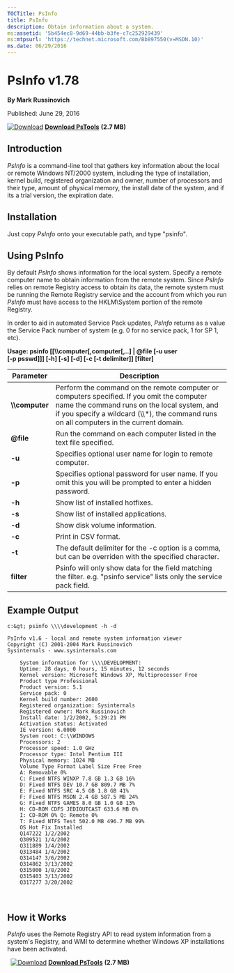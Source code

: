 ```yaml
--- 
TOCTitle: PsInfo
title: PsInfo
description: Obtain information about a system.
ms:assetid: '5b454ec8-9d69-44bb-b3fe-c7c252929439'
ms:mtpsurl: 'https://technet.microsoft.com/Bb897550(v=MSDN.10)'
ms.date: 06/29/2016
---
```


PsInfo v1.78
============

**By Mark Russinovich**

Published: June 29, 2016

[![Download](/media/landing/sysinternals/download_sm.png)](https://download.sysinternals.com/files/PSTools.zip) [**Download PsTools**](https://download.sysinternals.com/files/PSTools.zip) **(2.7 MB)**


## Introduction

*PsInfo* is a command-line tool that gathers key information about the
local or remote Windows NT/2000 system, including the type of
installation, kernel build, registered organization and owner, number of
processors and their type, amount of physical memory, the install date
of the system, and if its a trial version, the expiration date.  

## Installation

Just copy *PsInfo* onto your executable path, and type "psinfo".  

## Using PsInfo

By default *PsInfo* shows information for the local system. Specify a
remote computer name to obtain information from the remote system. Since
*PsInfo* relies on remote Registry access to obtain its data, the remote
system must be running the Remote Registry service and the account from
which you run *PsInfo* must have access to the HKLM\\System portion of
the remote Registry.

In order to aid in automated Service Pack updates, *PsInfo* returns as a
value the Service Pack number of system (e.g. 0 for no service pack, 1
for SP 1, etc).

**Usage: psinfo \[\[\\\\computer\[,computer\[,..\] | @file \[-u user  
\[-p psswd\]\]\] \[-h\] \[-s\] \[-d\] \[-c \[-t delimiter\]\]
\[filter\]**

|Parameter  |Description  |
|---------|---------|
|  **\\\\computer**  | Perform the command on the remote computer or computers specified. If you omit the computer name the command runs on the local system, and if you specify a wildcard (\\\\\*), the command runs on all computers in the current domain.|
|  **@file**         | Run the command on each computer listed in the text file specified.|
|  **-u**            | Specifies optional user name for login to remote computer.|
|  **-p**            | Specifies optional password for user name. If you omit this you will be prompted to enter a hidden password.|
|  **-h**            | Show list of installed hotfixes.|
|  **-s**            | Show list of installed applications.|
|  **-d**            | Show disk volume information.|
|  **-c**            | Print in CSV format.|
|  **-t**            | The default delimiter for the -c option is a comma, but can be overriden with the specified character.|
|  **filter**        | Psinfo will only show data for the field matching the filter. e.g. "psinfo service" lists only the service pack field.|

## Example Output

```Shell
c:&gt; psinfo \\\\development -h -d  
  
PsInfo v1.6 - local and remote system information viewer  
Copyright (C) 2001-2004 Mark Russinovich  
Sysinternals - www.sysinternals.com  
   
    System information for \\\\DEVELOPMENT:  
    Uptime: 28 days, 0 hours, 15 minutes, 12 seconds  
    Kernel version: Microsoft Windows XP, Multiprocessor Free  
    Product type Professional  
    Product version: 5.1  
    Service pack: 0  
    Kernel build number: 2600  
    Registered organization: Sysinternals  
    Registered owner: Mark Russinovich  
    Install date: 1/2/2002, 5:29:21 PM  
    Activation status: Activated  
    IE version: 6.0000  
    System root: C:\\WINDOWS  
    Processors: 2  
    Processor speed: 1.0 GHz  
    Processor type: Intel Pentium III  
    Physical memory: 1024 MB  
    Volume Type Format Label Size Free Free  
    A: Removable 0%  
    C: Fixed NTFS WINXP 7.8 GB 1.3 GB 16%  
    D: Fixed NTFS DEV 10.7 GB 809.7 MB 7%  
    E: Fixed NTFS SRC 4.5 GB 1.8 GB 41%  
    F: Fixed NTFS MSDN 2.4 GB 587.5 MB 24%  
    G: Fixed NTFS GAMES 8.0 GB 1.0 GB 13%  
    H: CD-ROM CDFS JEDIOUTCAST 633.6 MB 0%  
    I: CD-ROM 0% Q: Remote 0%  
    T: Fixed NTFS Test 502.0 MB 496.7 MB 99%  
    OS Hot Fix Installed  
    Q147222 1/2/2002  
    Q309521 1/4/2002  
    Q311889 1/4/2002  
    Q313484 1/4/2002  
    Q314147 3/6/2002  
    Q314862 3/13/2002  
    Q315000 1/8/2002  
    Q315403 3/13/2002  
    Q317277 3/20/2002
```
 

## How it Works

*PsInfo* uses the Remote Registry API to read system information from a
system's Registry, and WMI to determine whether Windows XP installations
have been activated.

 
[![Download](/media/landing/sysinternals/download_sm.png)](https://download.sysinternals.com/files/PSTools.zip) [**Download PsTools**](https://download.sysinternals.com/files/PSTools.zip) **(2.7 MB)**
